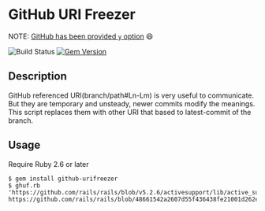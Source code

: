 GitHub URI Freezer
=======================

NOTE: [GitHub has been provided `y` option](https://help.github.com/articles/using-keyboard-shortcuts/#source-code-browsing ) :smile:

![Build Status](https://github.com/kachick/github-urifreezer/actions/workflows/test_behaviors.yml/badge.svg?branch=main)
[![Gem Version](https://badge.fury.io/rb/github-urifreezer.png)](http://badge.fury.io/rb/github-urifreezer)

Description
-----------

GitHub referenced URI(branch/path#Ln-Lm) is very useful to communicate.
But they are temporary and unsteady, newer commits modify the meanings.
This script replaces them with other URI that based to latest-commit of the branch.

Usage
-----

Require Ruby 2.6 or later

```console
$ gem install github-urifreezer
$ ghuf.rb 'https://github.com/rails/rails/blob/v5.2.6/activesupport/lib/active_support.rb#L33'
https://github.com/rails/rails/blob/48661542a2607d55f436438fe21001d262e61fec/activesupport/lib/active_support.rb#L33
```
